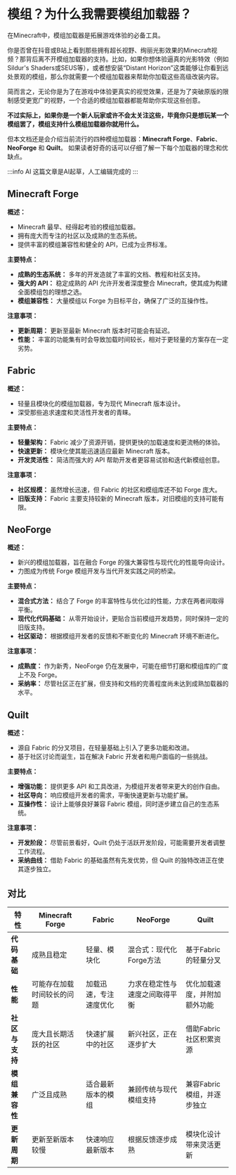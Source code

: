 # 模组？为什么我需要模组加载器？

在Minecraft中，模组加载器是拓展游戏体验的必备工具。

你是否曾在抖音或B站上看到那些拥有超长视野、绚丽光影效果的Minecraft视频？那背后离不开模组加载器的支持。比如，如果你想体验逼真的光影特效（例如Sildur's Shaders或SEUS等），或者想安装“Distant Horizon”这类能够让你看到远处景观的模组，那么你就需要一个模组加载器来帮助你加载这些高级改装内容。

简而言之，无论你是为了在游戏中体验更真实的视觉效果，还是为了突破原版的限制感受更宽广的视野，一个合适的模组加载器都能帮助你实现这些创意。

**不过实际上，如果你是一个新人玩家或许不会太关注这些，毕竟你只是想玩某一个模组罢了，模组支持什么模组加载器你就用什么。**

但本文档还是会介绍当前流行的四种模组加载器：**Minecraft Forge**、**Fabric**、**NeoForge** 和 **Quilt**。
如果读者好奇的话可以仔细了解一下每个加载器的理念和优缺点。

:::info AI
这篇文章是AI起草，人工编辑完成的
:::

## Minecraft Forge

<AppForgePicture />

**概述：**

- Minecraft 最早、经得起考验的模组加载器。
- 拥有庞大而专注的社区以及成熟的生态系统。
- 提供丰富的模组兼容性和健全的 API，已成为业界标准。

**主要特点：**

- **成熟的生态系统：** 多年的开发造就了丰富的文档、教程和社区支持。
- **强大的 API：** 稳定成熟的 API 允许开发者深度整合 Minecraft，使其成为构建全面模组包的理想之选。
- **模组兼容性：** 大量模组以 Forge 为目标平台，确保了广泛的互操作性。

**注意事项：**

- **更新周期：** 更新至最新 Minecraft 版本时可能会有延迟。
- **性能：** 丰富的功能集有时会导致加载时间较长，相对于更轻量的方案存在一定劣势。

## Fabric

<AppFabricPicture />

**概述：**

- 轻量且模块化的模组加载器，专为现代 Minecraft 版本设计。
- 深受那些追求速度和灵活性开发者的青睐。

**主要特点：**

- **轻量架构：** Fabric 减少了资源开销，提供更快的加载速度和更流畅的体验。
- **快速更新：** 模块化使其能迅速适应最新 Minecraft 版本。
- **开发灵活性：** 简洁而强大的 API 帮助开发者更容易试验和迭代新模组创意。

**注意事项：**

- **社区规模：** 虽然增长迅速，但 Fabric 的社区和模组库还不如 Forge 庞大。
- **旧版支持：** Fabric 主要支持较新的 Minecraft 版本，对旧模组的支持可能有限。

## NeoForge

<AppNeoForgePicture />

**概述：**

- 新兴的模组加载器，旨在融合 Forge 的强大兼容性与现代化的性能导向设计。
- 力图成为传统 Forge 模组开发与当代开发实践之间的桥梁。

**主要特点：**

- **混合式方法：** 结合了 Forge 的丰富特性与优化过的性能，力求在两者间取得平衡。
- **现代化代码基础：** 从零开始设计，更贴合当前模组开发趋势，同时保持一定的旧版支持。
- **社区驱动：** 根据模组开发者的反馈和不断变化的 Minecraft 环境不断进化。

**注意事项：**

- **成熟度：** 作为新秀，NeoForge 仍在发展中，可能在细节打磨和模组库的广度上不及 Forge。
- **采纳率：** 尽管社区正在扩展，但支持和文档的完善程度尚未达到成熟加载器的水平。

## Quilt

**概述：**

- 源自 Fabric 的分叉项目，在轻量基础上引入了更多功能和改进。
- 基于社区讨论而诞生，旨在解决 Fabric 开发者和用户面临的一些挑战。

**主要特点：**

- **增强功能：** 提供更多 API 和工具改进，为模组开发者带来更大的创作自由。
- **社区导向：** 响应模组开发者的需求，平衡快速更新与功能扩展。
- **互操作性：** 设计上能够良好兼容 Fabric 模组，同时逐步建立自己的生态系统。

**注意事项：**

- **开发阶段：** 尽管前景看好，Quilt 仍处于活跃开发阶段，可能需要开发者调整工作流程。
- **采纳曲线：** 借助 Fabric 的基础虽然有先发优势，但 Quilt 的独特改进正在使其逐步独立。

## 对比

| 特性                   | Minecraft Forge                      | Fabric                         | NeoForge                                  | Quilt                             |
|------------------------|--------------------------------------|--------------------------------|-------------------------------------------|-----------------------------------|
| **代码基础**           | 成熟且稳定                           | 轻量、模块化                    | 混合式：现代化Forge方法                    | 基于Fabric的轻量分叉               |
| **性能**               | 可能存在加载时间较长的问题             | 加载迅速，专注速度优化            | 力求在稳定性与速度之间取得平衡               | 优化加载速度，并附加额外功能          |
| **社区与支持**         | 庞大且长期活跃的社区                  | 快速扩展中的社区                  | 新兴社区，正在逐步扩大                       | 借助Fabric社区积累资源              |
| **模组兼容性**         | 广泛且成熟                           | 适合最新版本的模组                | 兼顾传统与现代模组支持                        | 兼容Fabric模组，并逐步独立           |
| **更新周期**           | 更新至新版本较慢                       | 快速响应最新版本               | 根据反馈逐步成熟                           | 模块化设计带来灵活更新              

